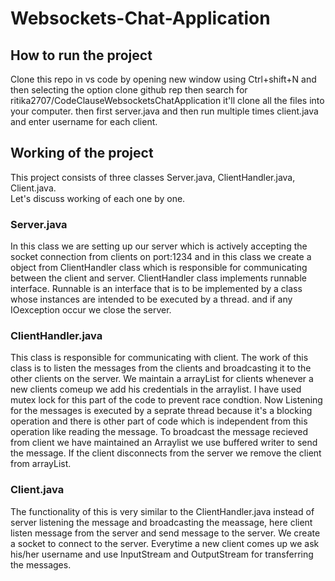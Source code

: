 # Websockets-Chat-Application
## How to run the project
Clone this repo in vs code by opening new window using Ctrl+shift+N and then selecting the option clone github rep then search for ritika2707/CodeClauseWebsocketsChatApplication
it'll clone all the files into your computer. then first server.java and then run multiple times client.java and enter username for each client.
## Working of the project
This project consists of three classes Server.java, ClientHandler.java, Client.java.<br/>
Let's discuss working of each one by one.<br/>
### Server.java
In this class we are setting up our server which is actively accepting the socket connection from clients on port:1234 and in this class we create a object from ClientHandler class which is responsible for communicating between the client and server. ClientHandler class implements runnable interface. Runnable is an interface that is to be implemented by a class whose instances are intended to be executed by a thread. and if any IOexception occur we close the server.
### ClientHandler.java
This class is responsible for communicating with client. The work of this class is to listen the messages from the clients and broadcasting it to the other clients on the server. We maintain a arrayList for clients whenever a new clients comeup we add his credentials in the arraylist. I have used mutex lock for this part of the code to prevent race condtion. Now Listening for the messages is executed by a seprate thread because it's a blocking operation and there is other part of code which is independent from this operation like reading the message. To broadcast the message recieved from client we have maintained an Arraylist we use buffered writer to send the message. If the client disconnects from the server we remove the client from arrayList.
### Client.java
The functionality of this is very similar to the ClientHandler.java instead of server listening the message and broadcasting the meassage, here client listen message from the server and send message to the server. We create a socket to connect to the server. Everytime a new client comes up we ask his/her username and use InputStream and OutputStream for transferring the messages.
